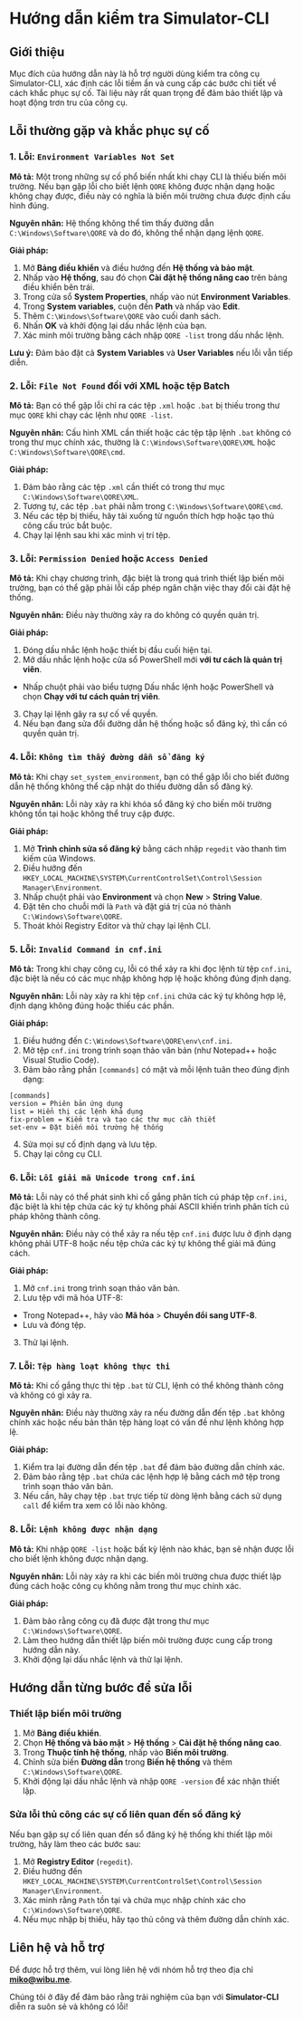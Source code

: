 # Hướng dẫn kiểm tra Simulator-CLI

## Giới thiệu
Mục đích của hướng dẫn này là hỗ trợ người dùng kiểm tra công cụ Simulator-CLI, xác định các lỗi tiềm ẩn và cung cấp các bước chi tiết về cách khắc phục sự cố. Tài liệu này rất quan trọng để đảm bảo thiết lập và hoạt động trơn tru của công cụ.

## Lỗi thường gặp và khắc phục sự cố

### 1. Lỗi: `Environment Variables Not Set`

**Mô tả:**
Một trong những sự cố phổ biến nhất khi chạy CLI là thiếu biến môi trường. Nếu bạn gặp lỗi cho biết lệnh `QORE` không được nhận dạng hoặc không chạy được, điều này có nghĩa là biến môi trường chưa được định cấu hình đúng.

**Nguyên nhân:**
Hệ thống không thể tìm thấy đường dẫn `C:\Windows\Software\QORE` và do đó, không thể nhận dạng lệnh `QORE`.

**Giải pháp:**
1. Mở **Bảng điều khiển** và điều hướng đến **Hệ thống và bảo mật**.
2. Nhấp vào **Hệ thống**, sau đó chọn **Cài đặt hệ thống nâng cao** trên bảng điều khiển bên trái.
3. Trong cửa sổ **System Properties**, nhấp vào nút **Environment Variables**.
4. Trong **System variables**, cuộn đến **Path** và nhấp vào **Edit**.
5. Thêm `C:\Windows\Software\QORE` vào cuối danh sách.
6. Nhấn **OK** và khởi động lại dấu nhắc lệnh của bạn.
7. Xác minh môi trường bằng cách nhập `QORE -list` trong dấu nhắc lệnh.

**Lưu ý:** Đảm bảo đặt cả **System Variables** và **User Variables** nếu lỗi vẫn tiếp diễn.

### 2. Lỗi: `File Not Found` đối với XML hoặc tệp Batch

**Mô tả:**
Bạn có thể gặp lỗi chỉ ra các tệp `.xml` hoặc `.bat` bị thiếu trong thư mục `QORE` khi chạy các lệnh như `QORE -list`.

**Nguyên nhân:**
Cấu hình XML cần thiết hoặc các tệp tập lệnh `.bat` không có trong thư mục chính xác, thường là `C:\Windows\Software\QORE\XML` hoặc `C:\Windows\Software\QORE\cmd`.

**Giải pháp:**
1. Đảm bảo rằng các tệp `.xml` cần thiết có trong thư mục `C:\Windows\Software\QORE\XML`.
2. Tương tự, các tệp `.bat` phải nằm trong `C:\Windows\Software\QORE\cmd`.
3. Nếu các tệp bị thiếu, hãy tải xuống từ nguồn thích hợp hoặc tạo thủ công cấu trúc bắt buộc.
4. Chạy lại lệnh sau khi xác minh vị trí tệp.

### 3. Lỗi: `Permission Denied` hoặc `Access Denied`

**Mô tả:**
Khi chạy chương trình, đặc biệt là trong quá trình thiết lập biến môi trường, bạn có thể gặp phải lỗi cấp phép ngăn chặn việc thay đổi cài đặt hệ thống.

**Nguyên nhân:**
Điều này thường xảy ra do không có quyền quản trị.

**Giải pháp:**
1. Đóng dấu nhắc lệnh hoặc thiết bị đầu cuối hiện tại.
2. Mở dấu nhắc lệnh hoặc cửa sổ PowerShell mới **với tư cách là quản trị viên**.
- Nhấp chuột phải vào biểu tượng Dấu nhắc lệnh hoặc PowerShell và chọn **Chạy với tư cách quản trị viên**.
3. Chạy lại lệnh gây ra sự cố về quyền.
4. Nếu bạn đang sửa đổi đường dẫn hệ thống hoặc sổ đăng ký, thì cần có quyền quản trị.

### 4. Lỗi: `Không tìm thấy đường dẫn sổ đăng ký`

**Mô tả:**
Khi chạy `set_system_environment`, bạn có thể gặp lỗi cho biết đường dẫn hệ thống không thể cập nhật do thiếu đường dẫn sổ đăng ký.

**Nguyên nhân:**
Lỗi này xảy ra khi khóa sổ đăng ký cho biến môi trường không tồn tại hoặc không thể truy cập được.

**Giải pháp:**
1. Mở **Trình chỉnh sửa sổ đăng ký** bằng cách nhập `regedit` vào thanh tìm kiếm của Windows.
2. Điều hướng đến `HKEY_LOCAL_MACHINE\SYSTEM\CurrentControlSet\Control\Session Manager\Environment`.
3. Nhấp chuột phải vào **Environment** và chọn **New** > **String Value**.
4. Đặt tên cho chuỗi mới là `Path` và đặt giá trị của nó thành `C:\Windows\Software\QORE`.
5. Thoát khỏi Registry Editor và thử chạy lại lệnh CLI.

### 5. Lỗi: `Invalid Command in cnf.ini`

**Mô tả:**
Trong khi chạy công cụ, lỗi có thể xảy ra khi đọc lệnh từ tệp `cnf.ini`, đặc biệt là nếu có các mục nhập không hợp lệ hoặc không đúng định dạng.

**Nguyên nhân:**
Lỗi này xảy ra khi tệp `cnf.ini` chứa các ký tự không hợp lệ, định dạng không đúng hoặc thiếu các phần.

**Giải pháp:**
1. Điều hướng đến `C:\Windows\Software\QORE\env\cnf.ini`.
2. Mở tệp `cnf.ini` trong trình soạn thảo văn bản (như Notepad++ hoặc Visual Studio Code).
3. Đảm bảo rằng phần `[commands]` có mặt và mỗi lệnh tuân theo đúng định dạng:
```
[commands]
version = Phiên bản ứng dụng
list = Hiển thị các lệnh khả dụng
fix-problem = Kiểm tra và tạo các thư mục cần thiết
set-env = Đặt biến môi trường hệ thống
```
4. Sửa mọi sự cố định dạng và lưu tệp.
5. Chạy lại công cụ CLI.

### 6. Lỗi: `Lỗi giải mã Unicode trong cnf.ini`

**Mô tả:**
Lỗi này có thể phát sinh khi cố gắng phân tích cú pháp tệp `cnf.ini`, đặc biệt là khi tệp chứa các ký tự không phải ASCII khiến trình phân tích cú pháp không thành công.

**Nguyên nhân:**
Điều này có thể xảy ra nếu tệp `cnf.ini` được lưu ở định dạng không phải UTF-8 hoặc nếu tệp chứa các ký tự không thể giải mã đúng cách.

**Giải pháp:**
1. Mở `cnf.ini` trong trình soạn thảo văn bản.
2. Lưu tệp với mã hóa UTF-8:
- Trong Notepad++, hãy vào **Mã hóa** > **Chuyển đổi sang UTF-8**.
- Lưu và đóng tệp.
3. Thử lại lệnh.

### 7. Lỗi: `Tệp hàng loạt không thực thi`

**Mô tả:**
Khi cố gắng thực thi tệp `.bat` từ CLI, lệnh có thể không thành công và không có gì xảy ra.

**Nguyên nhân:**
Điều này thường xảy ra nếu đường dẫn đến tệp `.bat` không chính xác hoặc nếu bản thân tệp hàng loạt có vấn đề như lệnh không hợp lệ.

**Giải pháp:**
1. Kiểm tra lại đường dẫn đến tệp `.bat` để đảm bảo đường dẫn chính xác.
2. Đảm bảo rằng tệp `.bat` chứa các lệnh hợp lệ bằng cách mở tệp trong trình soạn thảo văn bản.
3. Nếu cần, hãy chạy tệp `.bat` trực tiếp từ dòng lệnh bằng cách sử dụng `call` để kiểm tra xem có lỗi nào không.

### 8. Lỗi: `Lệnh không được nhận dạng`

**Mô tả:**
Khi nhập `QORE -list` hoặc bất kỳ lệnh nào khác, bạn sẽ nhận được lỗi cho biết lệnh không được nhận dạng.

**Nguyên nhân:**
Lỗi này xảy ra khi các biến môi trường chưa được thiết lập đúng cách hoặc công cụ không nằm trong thư mục chính xác.

**Giải pháp:**
1. Đảm bảo rằng công cụ đã được đặt trong thư mục `C:\Windows\Software\QORE`.
2. Làm theo hướng dẫn thiết lập biến môi trường được cung cấp trong hướng dẫn này.
3. Khởi động lại dấu nhắc lệnh và thử lại lệnh.

## Hướng dẫn từng bước để sửa lỗi

### Thiết lập biến môi trường
1. Mở **Bảng điều khiển**.
2. Chọn **Hệ thống và bảo mật** > **Hệ thống** > **Cài đặt hệ thống nâng cao**.
3. Trong **Thuộc tính hệ thống**, nhấp vào **Biến môi trường**.
4. Chỉnh sửa biến **Đường dẫn** trong **Biến hệ thống** và thêm `C:\Windows\Software\QORE`.
5. Khởi động lại dấu nhắc lệnh và nhập `QORE -version` để xác nhận thiết lập.

### Sửa lỗi thủ công các sự cố liên quan đến sổ đăng ký
Nếu bạn gặp sự cố liên quan đến sổ đăng ký hệ thống khi thiết lập môi trường, hãy làm theo các bước sau:
1. Mở **Registry Editor** (`regedit`).
2. Điều hướng đến `HKEY_LOCAL_MACHINE\SYSTEM\CurrentControlSet\Control\Session Manager\Environment`.
3. Xác minh rằng `Path` tồn tại và chứa mục nhập chính xác cho `C:\Windows\Software\QORE`.
4. Nếu mục nhập bị thiếu, hãy tạo thủ công và thêm đường dẫn chính xác.

## Liên hệ và hỗ trợ
Để được hỗ trợ thêm, vui lòng liên hệ với nhóm hỗ trợ theo địa chỉ **miko@wibu.me**.

Chúng tôi ở đây để đảm bảo rằng trải nghiệm của bạn với **Simulator-CLI** diễn ra suôn sẻ và không có lỗi!
